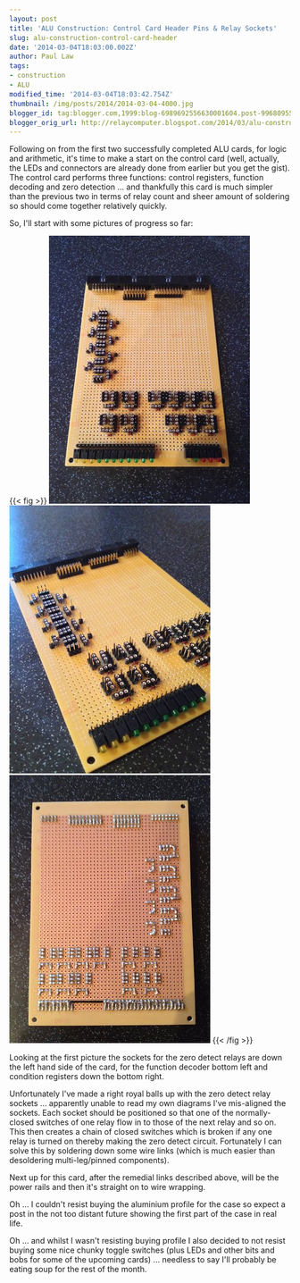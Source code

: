 ```yaml
---
layout: post
title: 'ALU Construction: Control Card Header Pins & Relay Sockets'
slug: alu-construction-control-card-header
date: '2014-03-04T18:03:00.002Z'
author: Paul Law
tags:
- construction
- ALU
modified_time: '2014-03-04T18:03:42.754Z'
thumbnail: /img/posts/2014/2014-03-04-4000.jpg
blogger_id: tag:blogger.com,1999:blog-6989692556630001604.post-996809555140790963
blogger_orig_url: http://relaycomputer.blogspot.com/2014/03/alu-construction-control-card-header.html
---
```


Following on from the first two successfully completed ALU cards, for logic 
and arithmetic, it's time to make a start on the control card (well, actually, 
the LEDs and connectors are already done from earlier but you get the gist). 
The control card performs three functions: control registers, function 
decoding and zero detection ... and thankfully this card is much simpler than 
the previous two in terms of relay count and sheer amount of soldering so 
should come together relatively quickly.

So, I'll start with some 
pictures of progress so far:

{{< fig >}}
![ALU Control Card](/img/posts/2014/2014-03-04-0000.jpg)
![ALU Control Card (close up)](/img/posts/2014/2014-03-04-0001.jpg)
![ALU Control Card (solder side)](/img/posts/2014/2014-03-04-0002.jpg)
{{< /fig >}}

Looking 
at the first picture the sockets for the zero detect relays are down the left 
hand side of the card, for the function decoder bottom left and condition 
registers down the bottom right.

Unfortunately I've made a right 
royal balls up with the zero detect relay sockets ... apparently unable to 
read my own diagrams I've mis-aligned the sockets. Each socket should be 
positioned so that one of the normally-closed switches of one relay flow in to 
those of the next relay and so on. This then creates a chain of closed 
switches which is broken if any one relay is turned on thereby making the zero 
detect circuit. Fortunately I can solve this by soldering down some wire links 
(which is much easier than desoldering multi-leg/pinned components).

Next up for this card, after the remedial links described above, will be the 
power rails and then it's straight on to wire wrapping.

Oh ... I 
couldn't resist buying the aluminium profile for the case so expect a post in 
the not too distant future showing the first part of the case in real life.

Oh ... and whilst I wasn't resisting buying profile I also decided to 
not resist buying some nice chunky toggle switches (plus LEDs and other bits 
and bobs for some of the upcoming cards) ... needless to say I'll probably be 
eating soup for the rest of the month. 
